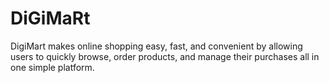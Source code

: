 # DiGiMaRt
DigiMart makes online shopping easy, fast, and convenient by allowing users to quickly browse, order products, and manage their purchases all in one simple platform.
